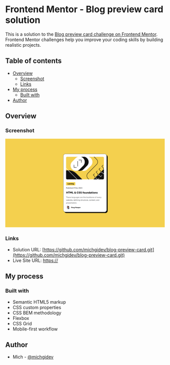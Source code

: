 # Frontend Mentor - Blog preview card solution

This is a solution to the [Blog preview card challenge on Frontend Mentor](https://www.frontendmentor.io/challenges/blog-preview-card-ckPaj01IcS). Frontend Mentor challenges help you improve your coding skills by building realistic projects. 

## Table of contents

- [Overview](#overview)
  - [Screenshot](#screenshot)
  - [Links](#links)
- [My process](#my-process)
  - [Built with](#built-with)
- [Author](#author)

## Overview

### Screenshot

![](./screenshot.png)

### Links

- Solution URL: [https://github.com/michgidev/blog-preview-card.git](https://github.com/michgidev/blog-preview-card.git)
- Live Site URL: [https://](https://)

## My process

### Built with

- Semantic HTML5 markup
- CSS custom properties
- CSS BEM methodology
- Flexbox
- CSS Grid
- Mobile-first workflow

## Author

- Mich - [@michgidev](https://www.frontendmentor.io/profile/michgidev)